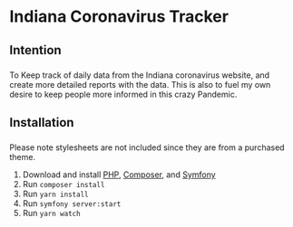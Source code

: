 ###
# Indiana Coronavirus Tracker
###

###
## Intention
###
To Keep track of daily data from the Indiana coronavirus website, and create
more detailed reports with the data. This is also to fuel my own desire to
keep people more informed in this crazy Pandemic.

###
## Installation
###
Please note stylesheets are not included since they are from a purchased
theme.
1) Download and install [PHP](https://www.php.net/downloads.php), [Composer](https://getcomposer.org), and [Symfony](https://symfony.com/download)
2) Run `composer install`
3) Run `yarn install`
4) Run `symfony server:start`
5) Run `yarn watch`
